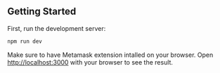 ## Getting Started

First, run the development server:

```bash
npm run dev
```
Make sure to have Metamask extension intalled on your browser.
Open [http://localhost:3000](http://localhost:3000) with your browser to see the result.
